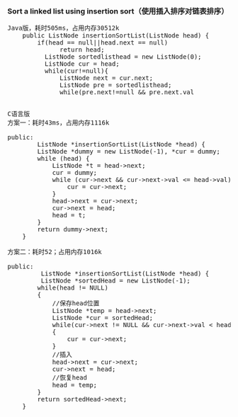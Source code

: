 ### Sort a linked list using insertion sort（使用插入排序对链表排序）

<pre>Java版，耗时505ms，占用内存30512k
    public ListNode insertionSortList(ListNode head) {
        if(head == null||head.next == null)  
              return head;  
          ListNode sortedlisthead = new ListNode(0);  
          ListNode cur = head;
          while(cur!=null){  
              ListNode next = cur.next;  
              ListNode pre = sortedlisthead;  
              while(pre.next!=null && pre.next.val<cur.val)  
                 pre = pre.next;  
             cur.next = pre.next;  
             pre.next = cur;  
             cur = next;  
         }  
         return sortedlisthead.next;  
    }

</pre>

<pre>C语言版
方案一：耗时43ms，占用内存1116k

public:
        ListNode *insertionSortList(ListNode *head) {
        ListNode *dummy = new ListNode(-1), *cur = dummy;
        while (head) {
            ListNode *t = head->next;
            cur = dummy;
            while (cur->next && cur->next->val <= head->val) {
                cur = cur->next;
            }
            head->next = cur->next;
            cur->next = head;
            head = t;
        }
        return dummy->next;
    }

方案二：耗时52；占用内存1016k

public:
         ListNode *insertionSortList(ListNode *head) {
         ListNode *sortedHead = new ListNode(-1);
        while(head != NULL)
        {
            //保存head位置
            ListNode *temp = head->next;
            ListNode *cur = sortedHead;
            while(cur->next != NULL && cur->next->val < head->val)
            {
                cur = cur->next;
            }
            //插入
            head->next = cur->next;
            cur->next = head;
            //恢复head
            head = temp;
        }
        return sortedHead->next;
    }
</pre>